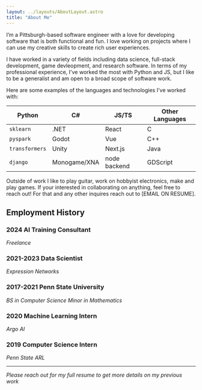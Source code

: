 ```yaml
---
layout: ../layouts/AboutLayout.astro
title: "About Me"
---
```


I’m a Pittsburgh-based software engineer with a love for developing software that is both functional and fun. 
I love working on projects where I can use my creative skills to create rich user experiences.

I have worked in a variety of fields including data science, full-stack development, game devleopment, and research software.
In terms of my professional experience, I've worked the most with Python and JS, but I like to be a generalist and am open to a broad scope of software work.

Here are some examples of the languages and technologies I've worked with:

| Python | C# | JS/TS | Other Languages |
| -- | -- | -- | -- |
| `sklearn` | .NET | React | C
| `pyspark` | Godot | Vue | C++ 
| `transformers` | Unity | Next.js | Java
| `django` | Monogame/XNA | node backend | GDScript

Outside of work I like to play guitar, work on hobbyist electronics, make and play games. If your interested in collaborating on anything, feel free to reach out!
For that and any other inquires reach out to [EMAIL ON RESUME].

## Employment History

### 2024 AI Training Consultant
_Freelance_

### 2021-2023 Data Scientist 
_Expression Networks_

### 2017-2021 Penn State University
_BS in Computer Science_
_Minor in Mathematics_

### 2020 Machine Learning Intern
_Argo AI_

### 2019 Computer Science Intern 
_Penn State ARL_


___ 
_Please reach out for my full resume to get more details on my previous work_
